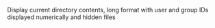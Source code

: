 Display current directory contents, long format with user and group IDs displayed numerically and hidden files
